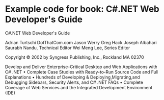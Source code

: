 # Example code for book: C#.NET Web  Developer's  Guide

C#.NET Web  Developer's  Guide

Adrian Turtschi
DotThatCom.com
Jason Werry
Greg Hack
Joseph Albahari
Saurabh Nandu, Technical Editor
Wei Meng Lee, Series Editor

Copyright © 2002 by  Syngress Publishing, Inc., Rockland MA 02370

Develop  and  Deliver  Enterprise-Critical  Desktop  and  Web Applications  with  C#  .NET
• Complete  Case  Studies  with  Ready-to-Run  Source  Code  and  Full  Explanations
•  Hundreds  of  Developing  &  Deploying,Migrating,and  Debugging  Sidebars, Security  Alerts, and  C#  .NET  FAQs
•  Complete  Coverage  of Web  Services  and  the  Integrated  Development Environment (IDE)